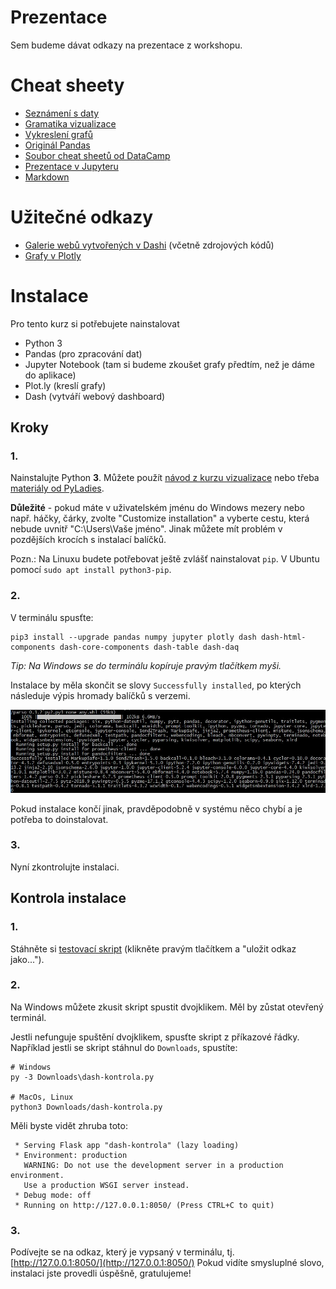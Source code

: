 # Prezentace

Sem budeme dávat odkazy na prezentace z workshopu.

# Cheat sheety

- [Seznámení s daty](https://github.com/RobotsAndPeople/data-storytelling/blob/master/postup_data.md)
- [Gramatika vizualizace](https://github.com/RobotsAndPeople/data-storytelling/blob/master/grammar_of_graphics.md)
- [Vykreslení grafů](https://github.com/RobotsAndPeople/data-storytelling/blob/master/postup_graf.md)
- [Originál Pandas](https://github.com/pandas-dev/pandas/blob/master/doc/cheatsheet/Pandas_Cheat_Sheet.pdf)
- [Soubor cheat sheetů od DataCamp](http://www.utc.fr/~jlaforet/Suppl/python-cheatsheets.pdf)
- [Prezentace v Jupyteru](https://github.com/RobotsAndPeople/data-storytelling/blob/master/prezentace_jupyter_notebook.md)
- [Markdown](https://jupyter-notebook.readthedocs.io/en/stable/examples/Notebook/Working%20With%20Markdown%20Cells.html)

# Užitečné odkazy

- [Galerie webů vytvořených v Dashi](https://dash.plot.ly/gallery) (včetně zdrojových kódů)
- [Grafy v Plotly](https://plot.ly/python/basic-charts/)

# Instalace

Pro tento kurz si potřebujete nainstalovat

- Python 3
- Pandas (pro zpracování dat)
- Jupyter Notebook (tam si budeme zkoušet grafy předtím, než je dáme do aplikace)
- Plot.ly (kreslí grafy)
- Dash (vytváří webový dashboard)

## Kroky

### 1.

Nainstalujte Python **3**. Můžete použít [návod z kurzu vizualizace](https://sedlakovi.github.io/data-storytelling/#instalace) nebo třeba
[materiály od PyLadies](https://naucse.python.cz/course/pyladies/beginners/install/).

**Důležité** - pokud máte v uživatelském jménu do Windows mezery nebo např. háčky, čárky, zvolte "Customize installation" a vyberte cestu, která nebude uvnitř "C:\Users\Vaše jméno". Jinak můžete mít problém v pozdějších krocích s instalací balíčků.

Pozn.: Na Linuxu budete potřebovat ještě zvlášť nainstalovat `pip`. V Ubuntu pomocí
`sudo apt install python3-pip`.

### 2.

V terminálu spusťte:

    pip3 install --upgrade pandas numpy jupyter plotly dash dash-html-components dash-core-components dash-table dash-daq

_Tip: Na Windows se do terminálu kopíruje pravým tlačítkem myši._

Instalace by měla skončit se slovy `Successfully installed`, po kterých následuje výpis hromady balíčků s verzemi.

![Instalace balíčků hotova](packages-finish.jpg)

Pokud instalace končí jinak, pravděpodobně v systému něco chybí a je potřeba to
doinstalovat.

### 3.

Nyní zkontrolujte instalaci.

## Kontrola instalace

### 1.

Stáhněte si [testovací skript](dash-kontrola.py) (klikněte pravým tlačítkem a "uložit
odkaz jako...").

### 2.

Na Windows můžete zkusit skript spustit dvojklikem. Měl by zůstat otevřený terminál.

Jestli nefunguje spuštění dvojklikem, spusťte skript z příkazové řádky. Například jestli se skript
stáhnul do `Downloads`, spustíte:

```
# Windows
py -3 Downloads\dash-kontrola.py

# MacOs, Linux
python3 Downloads/dash-kontrola.py
```

Měli byste vidět zhruba toto:

```
 * Serving Flask app "dash-kontrola" (lazy loading)
 * Environment: production
   WARNING: Do not use the development server in a production environment.
   Use a production WSGI server instead.
 * Debug mode: off
 * Running on http://127.0.0.1:8050/ (Press CTRL+C to quit)
 ```

### 3.

Podívejte se na odkaz, který je vypsaný v terminálu, tj.
[http://127.0.0.1:8050/](http://127.0.0.1:8050/)
Pokud vidíte smysluplné slovo, instalaci jste provedli úspěšně, gratulujeme!
